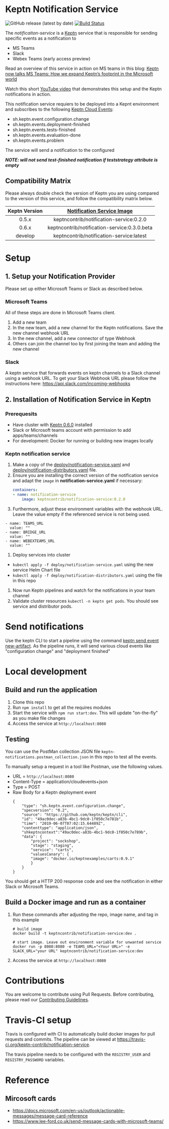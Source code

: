 # Keptn Notification Service
![GitHub release (latest by date)](https://img.shields.io/github/v/release/keptn-contrib/notification-service)
[![Build Status](https://travis-ci.org/keptn-contrib/notification-service.svg?branch=master)](https://travis-ci.org/keptn-contrib/notification-service)

The *notificaiton-service* is a [Keptn](https://keptn.sh) service that is responsible for sending specific events as a notification to

* MS Teams
* Slack
* Webex Teams (early access preview)

Read an overview of this service in action on MS teams in this blog:
[Keptn now talks MS Teams: How we expand Keptn’s footprint in the Microsoft world](https://medium.com/keptn/keptn-now-talks-ms-teams-how-we-expand-keptns-footprint-in-the-microsoft-world-c330c0c8d4f1)

Watch this short [YouTube video](https://youtu.be/T-qTVht4yI8) that demonstrates this setup and the Keptn notifications in action.

This notification service requiers to be deployed into a Kepnt environment and subscribes 
to the following [Keptn Cloud Events](https://github.com/keptn/spec/blob/master/cloudevents.md):

* sh.keptn.event.configuration.change
* sh.keptn.events.deployment-finished
* sh.keptn.events.tests-finished  
* sh.keptn.events.evaluation-done
* sh.keptn.events.problem

The service will send a notification to the configured 

_**NOTE: will not send test-finished notification if teststrategy attribute is empty**_

## Compatibility Matrix

Please always double check the version of Keptn you are using compared to the version of this service, and follow the compatibility matrix below.


| Keptn Version    | [Notification Service Image](https://hub.docker.com/r/keptncontrib/notification-service/tags) |
|:----------------:|:----------------------------------------:|
|       0.5.x      | keptncontrib/notification-service:0.2.0  |
|       0.6.x      | keptncontrib/notification-service:0.3.0.beta  |
|      develop     | keptncontrib/notification-service:latest |


# Setup
## 1. Setup your Notification Provider

Please set up either Microsoft Teams or Slack as described below.

### Microsoft Teams

All of these steps are done in Microsoft Teams client.
1. Add a new team
1. In the new team, add a new channel for the Keptn notifications. Save the new channel webhook URL
1. In the new channel, add a new connector of type Webhook
1. Others can join the channel too by first joining the team and adding the new channel

### Slack

A keptn service that forwards events on keptn channels to a Slack channel using a webhook URL. To get your Slack Webhook URL please follow the instructions here: https://api.slack.com/incoming-webhooks

## 2. Installation of Notification Service in Keptn

### Prerequesits
* Have cluster with [Keptn 0.6.0](https://keptn.sh/docs/0.6.0/installation/setup-keptn/) installed
* Slack or Microsoft teams account with permission to add apps/teams/channels
* For development: Docker for running or building new images locally 

### Keptn notification service

1. Make a copy of the [deploy/notification-service.yaml](deploy/notification-service.yaml) and [deploy/notification-distributors.yaml](deploy/notification-distributors.yaml) file.
1. Ensure you are installing the correct version of the notification service and adapt 
   the `image` in **notification-service.yaml** if necessary:
    ```yaml
    containers:
    - name: notification-service
        image: keptncontrib/notification-service:0.2.0
    ```
1. Furthermore, adjust these environment variables with the webhook URL. Leave the value empty if the referenced service is not being used.
```
- name: TEAMS_URL
  value: ""
- name: BRIDGE_URL
  value: ""
- name: WEBEXTEAMS_URL
  value: ""
```
1. Deploy services into cluster
  * ```kubectl apply -f deploy/notification-service.yaml``` using the new service Helm Chart file
  * ```kubectl apply -f deploy/notification-distributors.yaml``` using the file in this repo
1. Now run Keptn pipelines and watch for the notifications in your team channel
1. Validate cluster resources ```kubectl -n keptn get pods```.  You should see service and distributor pods.

# Send notifications

Use the keptn CLI to start a pipeline using the command [keptn send event new-artifact](https://keptn.sh/docs/0.6.0/reference/cli/#keptn-send-event-new-artifact).   As the pipeline runs,
it will send various cloud events like "configuration change" and "deployment finished"

# Local development

## Build and run the application
1. Clone this repo
1. Run ```npm install``` to get all the requires modules
1. Start the service with ```npm run start:dev```.  This will update "on-the-fly" as you make file changes
1. Access the service at ```http://localhost:8080```

## Testing

You can use the PostMan collection JSON file ```keptn-notifications.postman_collection.json``` in this repo to test all the events.

To manually setup a request in a tool like Postman, use the following values.
* URL = ```http://localhost:8080```
* Content-Type = application/cloudevents+json
* Type = POST
* Raw Body for a Keptn deployment event
    ```
    {
        "type": "sh.keptn.event.configuration.change",
        "specversion": "0.2",
        "source": "https://github.com/keptn/keptn/cli",
        "id": "49ac0dec-a83b-4bc1-9dc0-1f050c7e781b",
        "time": "2019-06-07T07:02:15.64489Z",
        "contenttype": "application/json",
        "shkeptncontext":"49ac0dec-a83b-4bc1-9dc0-1f050c7e789b",
        "data": {
            "project": "sockshop",
            "stage": "staging",
            "service": "carts",
            "valuesCanary": {
            "image": "docker.io/keptnexamples/carts:0.9.1"
            }
        }
    }
    ```
You should get a HTTP 200 response code and see the notification in either Slack or Microsoft Teams.

## Build a Docker image and run as a container

1. Run these commands after adjusting the repo, image name, and tag in this example
    ```
    # build image
    docker build -t keptncontrib/notification-service:dev .

    # start image. Leave out environment variable for unwanted service
    docker run -p 8080:8080 -e TEAMS_URL="<Your URL>" -e SLACK_URL="your URL" keptncontrib/notification-service:dev
    ```
1. Access the service at ```http://localhost:8080```


# Contributions

You are welcome to contribute using Pull Requests. Before contributing, please read our [Contributing Guidelines](CONTRIBUTING.md).


# Travis-CI setup

Travis is configured with CI to automatically build docker images for pull requests and commits. The  pipeline can be viewed at https://travis-ci.org/keptn-contrib/notification-service.

The travis pipeline needs to be configured with the `REGISTRY_USER` and `REGISTRY_PASSWORD` variables. 

# Reference

## Mircosoft cards
* https://docs.microsoft.com/en-us/outlook/actionable-messages/message-card-reference
* https://www.lee-ford.co.uk/send-message-cards-with-microsoft-teams/

